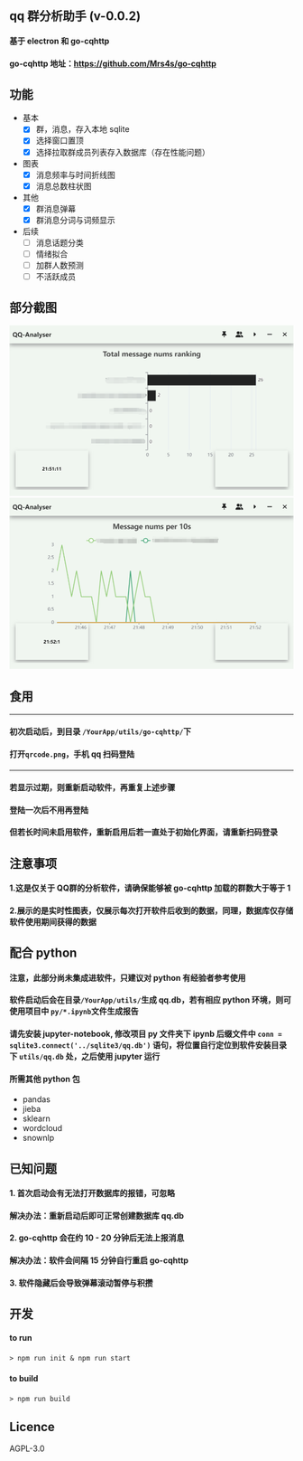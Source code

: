 ## qq 群分析助手 (v-0.0.2)
#### 基于 electron 和 go-cqhttp
#### go-cqhttp 地址：https://github.com/Mrs4s/go-cqhttp
## 功能
* 基本
  - [x] 群，消息，存入本地 sqlite
  - [x] 选择窗口置顶
  - [x] 选择拉取群成员列表存入数据库（存在性能问题）
* 图表
  - [x] 消息频率与时间折线图
  - [x] 消息总数柱状图
* 其他
  - [x] 群消息弹幕
  - [x] 群消息分词与词频显示
* 后续
  - [ ] 消息话题分类
  - [ ] 情绪拟合
  - [ ] 加群人数预测
  - [ ] 不活跃成员
## 部分截图
![image](img/img1.png)
![image](https://github.com/GentleCold/qq-analyser/blob/master/img/img2.png)
## 食用
***
#### 初次启动后，到目录 ```/YourApp/utils/go-cqhttp/```下
#### 打开```qrcode.png```，手机 qq 扫码登陆
***
#### 若显示过期，则重新启动软件，再重复上述步骤
#### 登陆一次后不用再登陆
#### 但若长时间未启用软件，重新启用后若一直处于初始化界面，请重新扫码登录
## 注意事项
#### 1.这是仅关于 QQ群的分析软件，请确保能够被 go-cqhttp 加载的群数大于等于 1
#### 2.展示的是实时性图表，仅展示每次打开软件后收到的数据，同理，数据库仅存储软件使用期间获得的数据
## 配合 python
#### 注意，此部分尚未集成进软件，只建议对 python 有经验者参考使用
#### 软件启动后会在目录```/YourApp/utils/```生成 qq.db，若有相应 python 环境，则可使用项目中 ```py/*.ipynb```文件生成报告
#### 请先安装 jupyter-notebook, 修改项目 py 文件夹下 ipynb 后缀文件中 ```conn = sqlite3.connect('../sqlite3/qq.db')``` 语句，将位置自行定位到软件安装目录下 ```utils/qq.db``` 处，之后使用 jupyter 运行
#### 所需其他 python 包
* pandas
* jieba
* sklearn
* wordcloud
* snownlp
## 已知问题
#### 1. 首次启动会有无法打开数据库的报错，可忽略
#### 解决办法：重新启动后即可正常创建数据库 qq.db
#### 2. go-cqhttp 会在约 10 - 20 分钟后无法上报消息
#### 解决办法：软件会间隔 15 分钟自行重启 go-cqhttp
#### 3. 软件隐藏后会导致弹幕滚动暂停与积攒
## 开发
#### to run
```> npm run init & npm run start```
#### to build
```> npm run build```
## Licence
AGPL-3.0
